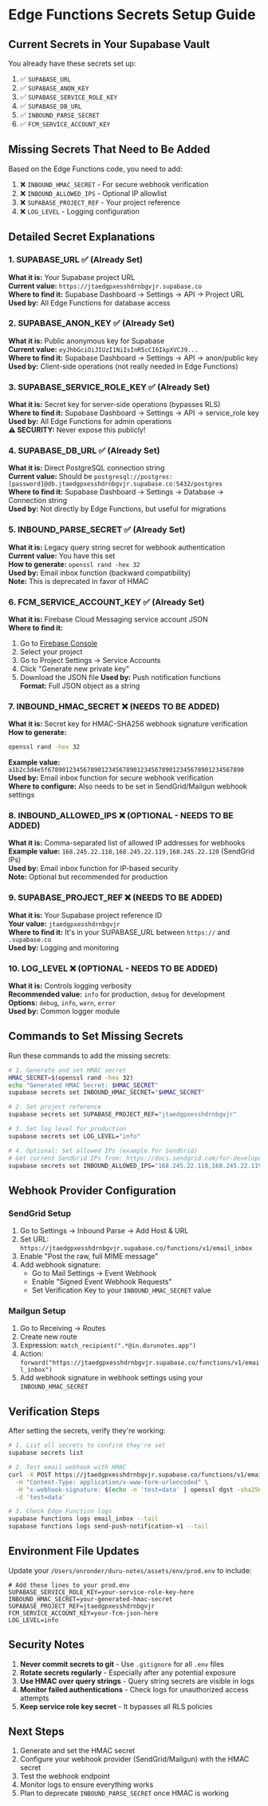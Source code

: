 # Edge Functions Secrets Setup Guide

## Current Secrets in Your Supabase Vault

You already have these secrets set up:
1. ✅ `SUPABASE_URL` 
2. ✅ `SUPABASE_ANON_KEY`
3. ✅ `SUPABASE_SERVICE_ROLE_KEY`
4. ✅ `SUPABASE_DB_URL`
5. ✅ `INBOUND_PARSE_SECRET`
6. ✅ `FCM_SERVICE_ACCOUNT_KEY`

## Missing Secrets That Need to Be Added

Based on the Edge Functions code, you need to add:
1. ❌ `INBOUND_HMAC_SECRET` - For secure webhook verification
2. ❌ `INBOUND_ALLOWED_IPS` - Optional IP allowlist
3. ❌ `SUPABASE_PROJECT_REF` - Your project reference
4. ❌ `LOG_LEVEL` - Logging configuration

## Detailed Secret Explanations

### 1. SUPABASE_URL ✅ (Already Set)
**What it is:** Your Supabase project URL  
**Current value:** `https://jtaedgpxesshdrnbgvjr.supabase.co`  
**Where to find it:** Supabase Dashboard → Settings → API → Project URL  
**Used by:** All Edge Functions for database access

### 2. SUPABASE_ANON_KEY ✅ (Already Set)
**What it is:** Public anonymous key for Supabase  
**Current value:** `eyJhbGciOiJIUzI1NiIsInR5cCI6IkpXVCJ9...`  
**Where to find it:** Supabase Dashboard → Settings → API → anon/public key  
**Used by:** Client-side operations (not really needed in Edge Functions)

### 3. SUPABASE_SERVICE_ROLE_KEY ✅ (Already Set)
**What it is:** Secret key for server-side operations (bypasses RLS)  
**Where to find it:** Supabase Dashboard → Settings → API → service_role key  
**Used by:** All Edge Functions for admin operations  
**⚠️ SECURITY:** Never expose this publicly!

### 4. SUPABASE_DB_URL ✅ (Already Set)
**What it is:** Direct PostgreSQL connection string  
**Current value:** Should be `postgresql://postgres:[password]@db.jtaedgpxesshdrnbgvjr.supabase.co:5432/postgres`  
**Where to find it:** Supabase Dashboard → Settings → Database → Connection string  
**Used by:** Not directly by Edge Functions, but useful for migrations

### 5. INBOUND_PARSE_SECRET ✅ (Already Set)
**What it is:** Legacy query string secret for webhook authentication  
**Current value:** You have this set  
**How to generate:** `openssl rand -hex 32`  
**Used by:** Email inbox function (backward compatibility)  
**Note:** This is deprecated in favor of HMAC

### 6. FCM_SERVICE_ACCOUNT_KEY ✅ (Already Set)
**What it is:** Firebase Cloud Messaging service account JSON  
**Where to find it:** 
1. Go to [Firebase Console](https://console.firebase.google.com)
2. Select your project
3. Go to Project Settings → Service Accounts
4. Click "Generate new private key"
5. Download the JSON file
**Used by:** Push notification functions  
**Format:** Full JSON object as a string

### 7. INBOUND_HMAC_SECRET ❌ (NEEDS TO BE ADDED)
**What it is:** Secret key for HMAC-SHA256 webhook signature verification  
**How to generate:** 
```bash
openssl rand -hex 32
```
**Example value:** `a1b2c3d4e5f6789012345678901234567890123456789012345678901234567890`  
**Used by:** Email inbox function for secure webhook verification  
**Where to configure:** Also needs to be set in SendGrid/Mailgun webhook settings

### 8. INBOUND_ALLOWED_IPS ❌ (OPTIONAL - NEEDS TO BE ADDED)
**What it is:** Comma-separated list of allowed IP addresses for webhooks  
**Example value:** `168.245.22.118,168.245.22.119,168.245.22.120` (SendGrid IPs)  
**Used by:** Email inbox function for IP-based security  
**Note:** Optional but recommended for production

### 9. SUPABASE_PROJECT_REF ❌ (NEEDS TO BE ADDED)
**What it is:** Your Supabase project reference ID  
**Your value:** `jtaedgpxesshdrnbgvjr`  
**Where to find it:** It's in your SUPABASE_URL between `https://` and `.supabase.co`  
**Used by:** Logging and monitoring

### 10. LOG_LEVEL ❌ (OPTIONAL - NEEDS TO BE ADDED)
**What it is:** Controls logging verbosity  
**Recommended value:** `info` for production, `debug` for development  
**Options:** `debug`, `info`, `warn`, `error`  
**Used by:** Common logger module

## Commands to Set Missing Secrets

Run these commands to add the missing secrets:

```bash
# 1. Generate and set HMAC secret
HMAC_SECRET=$(openssl rand -hex 32)
echo "Generated HMAC Secret: $HMAC_SECRET"
supabase secrets set INBOUND_HMAC_SECRET="$HMAC_SECRET"

# 2. Set project reference
supabase secrets set SUPABASE_PROJECT_REF="jtaedgpxesshdrnbgvjr"

# 3. Set log level for production
supabase secrets set LOG_LEVEL="info"

# 4. Optional: Set allowed IPs (example for SendGrid)
# Get current SendGrid IPs from: https://docs.sendgrid.com/for-developers/parsing-email/setting-up-the-inbound-parse-webhook#security-considerations
supabase secrets set INBOUND_ALLOWED_IPS="168.245.22.118,168.245.22.119,168.245.22.120"
```

## Webhook Provider Configuration

### SendGrid Setup
1. Go to Settings → Inbound Parse → Add Host & URL
2. Set URL: `https://jtaedgpxesshdrnbgvjr.supabase.co/functions/v1/email_inbox`
3. Enable "Post the raw, full MIME message"
4. Add webhook signature:
   - Go to Mail Settings → Event Webhook
   - Enable "Signed Event Webhook Requests"
   - Set Verification Key to your `INBOUND_HMAC_SECRET` value

### Mailgun Setup
1. Go to Receiving → Routes
2. Create new route
3. Expression: `match_recipient(".*@in.durunotes.app")`
4. Action: `forward("https://jtaedgpxesshdrnbgvjr.supabase.co/functions/v1/email_inbox")`
5. Add webhook signature in webhook settings using your `INBOUND_HMAC_SECRET`

## Verification Steps

After setting the secrets, verify they're working:

```bash
# 1. List all secrets to confirm they're set
supabase secrets list

# 2. Test email webhook with HMAC
curl -X POST https://jtaedgpxesshdrnbgvjr.supabase.co/functions/v1/email_inbox \
  -H "Content-Type: application/x-www-form-urlencoded" \
  -H "x-webhook-signature: $(echo -n 'test=data' | openssl dgst -sha256 -hmac 'YOUR_HMAC_SECRET' -hex | cut -d' ' -f2)" \
  -d 'test=data'

# 3. Check Edge Function logs
supabase functions logs email_inbox --tail
supabase functions logs send-push-notification-v1 --tail
```

## Environment File Updates

Update your `/Users/onronder/duru-notes/assets/env/prod.env` to include:

```env
# Add these lines to your prod.env
SUPABASE_SERVICE_ROLE_KEY=your-service-role-key-here
INBOUND_HMAC_SECRET=your-generated-hmac-secret
SUPABASE_PROJECT_REF=jtaedgpxesshdrnbgvjr
FCM_SERVICE_ACCOUNT_KEY=your-fcm-json-here
LOG_LEVEL=info
```

## Security Notes

1. **Never commit secrets to git** - Use `.gitignore` for all `.env` files
2. **Rotate secrets regularly** - Especially after any potential exposure
3. **Use HMAC over query strings** - Query string secrets are visible in logs
4. **Monitor failed authentications** - Check logs for unauthorized access attempts
5. **Keep service role key secret** - It bypasses all RLS policies

## Next Steps

1. Generate and set the HMAC secret
2. Configure your webhook provider (SendGrid/Mailgun) with the HMAC secret
3. Test the webhook endpoint
4. Monitor logs to ensure everything works
5. Plan to deprecate `INBOUND_PARSE_SECRET` once HMAC is working
